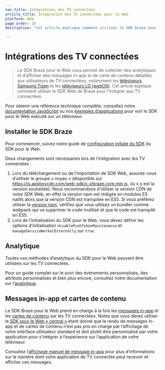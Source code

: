 ```yaml
---
nav_title: Intégrations des TV connectées
article_title: Intégration des TV connectées pour le Web
platform: Web
page_order: 20
description: "Cet article explique comment utiliser le SDK Braze pour le Web pour l’intégrer aux TV connectées (Samsung et LG)."

---
```


# Intégrations des TV connectées

> Le SDK Braze pour le Web vous permet de collecter des analytiques et d’afficher des messages in-app et de carte de contenu détaillés aux utilisateurs de TV connectées, notamment les [téléviseurs Samsung Tizen][1] et les [téléviseurs LG (webOS)][2]. Cet article explique comment utiliser le SDK Web de Braze pour l’intégrer aux TV connectées.

Pour obtenir une référence technique complète, consultez notre [documentation JavaScript][3] ou nos [exemples d’applications][9] pour voir le SDK pour le Web exécuté sur un téléviseur.

## Installer le SDK Braze

Pour commencer, suivez notre guide de [configuration initiale du SDK][4] du SDK pour le Web.

Deux changements sont nécessaires lors de l’intégration avec les TV connectées :

1. Lors du téléchargement ou de l’importation de SDK Web, assurez-vous d’utiliser le groupe « noyau » (disponible sur https://js.appboycdn.com/web-sdk/x.y/braze.core.min.js, où x.y est la version souhaitée). Nous recommandons d’utiliser la version CDN de notre SDK Web, en effet la version npm est rédigée en modules ES natifs alors que la version CDN est transpilée en ES5. Si vous préférez utiliser la [version npm][6], vérifiez que vous utilisez un bundler comme webpack qui va supprimer le code inutilisé et que le code est transpilé en ES5.
2. Lors de l’initialisation du SDK pour le Web, vous devez définir les options d’initialisation `disablePushTokenMaintenance` et `manageServiceWorkerExternally` sur `true`.

## Analytique

Toutes ces méthodes d’analytique du SDK pour le Web peuvent être utilisées sur les TV connectées.

Pour un guide complet sur le suivi des événements personnalisés, des attributs personnalisés et bien plus encore, consultez notre documentation sur l’[analytique]({{site.baseurl}}/developer_guide/platform_integration_guides/web/analytics/tracking_sessions/).

## Messages in-app et cartes de contenu

Le SDK Braze pour le Web prend en charge à la fois les [messages in-app][7] et les [cartes de contenu][8] sur les TV connectées. Notez que vous devez utiliser le [SDK pour le Web « central »][6] étant donné que le rendu de messages in-app et de cartes de contenu n’est pas pris en charge par l’affichage de notre interface utilisateur standard et doit plutôt être personnalisé par votre application pour s’intégrer à l’expérience sur l’application de votre téléviseur.

Consultez l’[affichage manuel de message in-app][5] pour plus d’informations sur la manière dont votre application de TV connectée peut recevoir et afficher ces messages.


[1]: https://developer.samsung.com/smarttv/develop/specifications/tv-model-groups.html
[2]: https://webostv.developer.lge.com/discover
[3]: https://js.appboycdn.com/web-sdk/latest/doc/modules/braze.html
[4]: {{site.baseurl}}/developer_guide/platform_integration_guides/web/initial_sdk_setup/
[5]: {{site.baseurl}}/developer_guide/platform_integration_guides/web/in-app_messaging/in-app_message_delivery/#manual-in-app-message-display
[6]: https://www.npmjs.com/package/@braze/web-sdk
[7]: {{site.baseurl}}/developer_guide/platform_integration_guides/web/in-app_messaging/integration/
[8]: {{site.baseurl}}/developer_guide/platform_integration_guides/web/content_cards/integration/
[9]: https://github.com/Appboy/smart-tv-sample-apps
